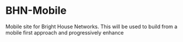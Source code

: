 # BHN-Mobile
Mobile site for Bright House Networks. This will be used to build from a mobile first approach and progressively enhance
